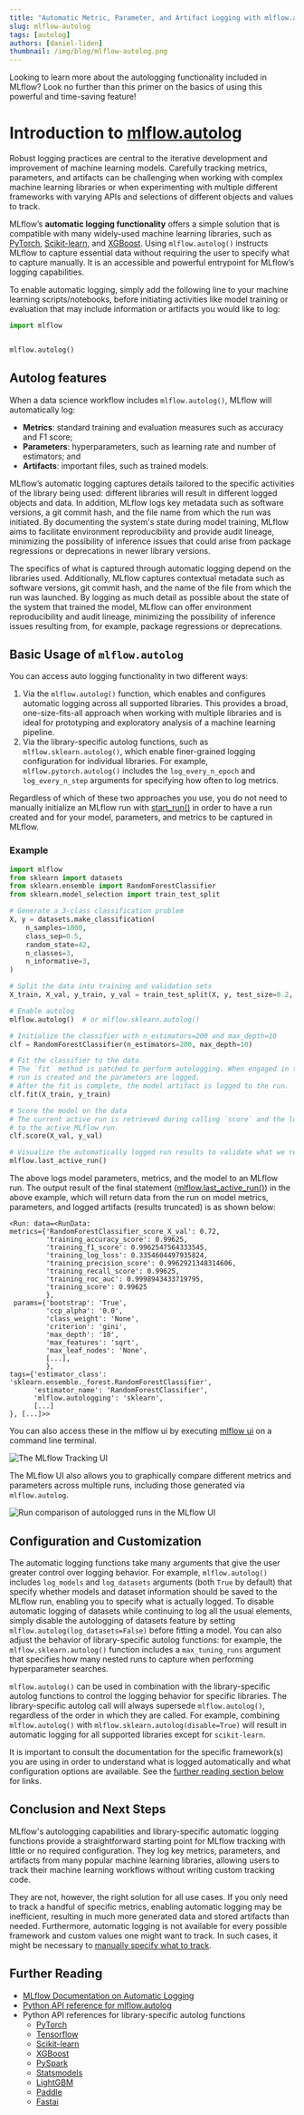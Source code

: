 ```yaml
---
title: "Automatic Metric, Parameter, and Artifact Logging with mlflow.autolog"
slug: mlflow-autolog
tags: [autolog]
authors: [daniel-liden]
thumbnail: /img/blog/mlflow-autolog.png
---
```


Looking to learn more about the autologging functionality included in MLflow? Look no further than this primer on the basics of using this powerful and time-saving feature!

# Introduction to [mlflow.autolog](https://www.mlflow.org/docs/latest/tracking/autolog.html)

Robust logging practices are central to the iterative development and improvement of machine learning models. Carefully tracking metrics, parameters, and artifacts can be challenging when working with complex machine learning libraries or when experimenting with multiple different frameworks with varying APIs and selections of different objects and values to track.

<!-- truncate -->

MLflow’s **automatic logging functionality** offers a simple solution that is compatible with many widely-used machine learning libraries, such as [PyTorch](https://mlflow.org/docs/latest/python_api/mlflow.pytorch.html), [Scikit-learn](https://mlflow.org/docs/latest/python_api/mlflow.sklearn.html#mlflow.sklearn.autolog), and [XGBoost](https://mlflow.org/docs/latest/python_api/mlflow.xgboost.html#mlflow.xgboost.autolog). Using `mlflow.autolog()` instructs MLflow to capture essential data without requiring the user to specify what to capture manually. It is an accessible and powerful entrypoint for MLflow’s logging capabilities.

To enable automatic logging, simply add the following line to your machine learning scripts/notebooks, before initiating activities like model training or evaluation that may include information or artifacts you would like to log:

```python
import mlflow


mlflow.autolog()
```

## Autolog features

When a data science workflow includes `mlflow.autolog()`, MLflow will automatically log:

- **Metrics**: standard training and evaluation measures such as accuracy and F1 score;
- **Parameters**: hyperparameters, such as learning rate and number of estimators; and
- **Artifacts**: important files, such as trained models.

MLflow’s automatic logging captures details tailored to the specific activities of the library being used: different libraries will result in different logged objects and data. In addition, MLflow logs key metadata such as software versions, a git commit hash, and the file name from which the run was initiated. By documenting the system's state during model training, MLflow aims to facilitate environment reproducibility and provide audit lineage, minimizing the possibility of inference issues that could arise from package regressions or deprecations in newer library versions.

The specifics of what is captured through automatic logging depend on the libraries used. Additionally, MLflow captures contextual metadata such as software versions, git commit hash, and the name of the file from which the run was launched. By logging as much detail as possible about the state of the system that trained the model, MLflow can offer environment reproducibility and audit lineage, minimizing the possibility of inference issues resulting from, for example, package regressions or deprecations.

## Basic Usage of `mlflow.autolog`

You can access auto logging functionality in two different ways:

1. Via the `mlflow.autolog()` function, which enables and configures automatic logging across all supported libraries. This provides a broad, one-size-fits-all approach when working with multiple libraries and is ideal for prototyping and exploratory analysis of a machine learning pipeline.
2. Via the library-specific autolog functions, such as `mlflow.sklearn.autolog()`, which enable finer-grained logging configuration for individual libraries. For example, `mlflow.pytorch.autolog()` includes the `log_every_n_epoch` and `log_every_n_step` arguments for specifying how often to log metrics.

Regardless of which of these two approaches you use, you do not need to manually initialize an MLflow run with [start_run()](https://www.mlflow.org/docs/latest/python_api/mlflow.html#mlflow.start_run) in order to have a run created and for your model, parameters, and metrics to be captured in MLflow.

### Example

```python
import mlflow
from sklearn import datasets
from sklearn.ensemble import RandomForestClassifier
from sklearn.model_selection import train_test_split

# Generate a 3-class classification problem
X, y = datasets.make_classification(
    n_samples=1000,
    class_sep=0.5,
    random_state=42,
    n_classes=3,
    n_informative=3,
)

# Split the data into training and validation sets
X_train, X_val, y_train, y_val = train_test_split(X, y, test_size=0.2, random_state=42)

# Enable autolog
mlflow.autolog()  # or mlflow.sklearn.autolog()

# Initialize the classifier with n_estimators=200 and max_depth=10
clf = RandomForestClassifier(n_estimators=200, max_depth=10)

# Fit the classifier to the data.
# The `fit` method is patched to perform autologging. When engaged in training, a
# run is created and the parameters are logged.
# After the fit is complete, the model artifact is logged to the run.
clf.fit(X_train, y_train)

# Score the model on the data
# The current active run is retrieved during calling `score` and the loss metrics are logged
# to the active MLflow run.
clf.score(X_val, y_val)

# Visualize the automatically logged run results to validate what we recorded
mlflow.last_active_run()
```

The above logs model parameters, metrics, and the model to an MLflow run. The output result of the final statement ([mlflow.last_active_run()](https://www.mlflow.org/docs/latest/python_api/mlflow.html#mlflow.last_active_run)) in the above example, which will return data from the run on model metrics, parameters, and logged artifacts (results truncated) is as shown below:

```text
<Run: data=<RunData:
metrics={'RandomForestClassifier_score_X_val': 0.72,
         'training_accuracy_score': 0.99625,
         'training_f1_score': 0.9962547564333545,
         'training_log_loss': 0.3354604497935824,
         'training_precision_score': 0.9962921348314606,
         'training_recall_score': 0.99625,
         'training_roc_auc': 0.9998943433719795,
         'training_score': 0.99625
         },
 params={'bootstrap': 'True',
         'ccp_alpha': '0.0',
         'class_weight': 'None',
         'criterion': 'gini',
         'max_depth': '10',
         'max_features': 'sqrt',
         'max_leaf_nodes': 'None',
         [...],
         },
tags={'estimator_class': 'sklearn.ensemble._forest.RandomForestClassifier',
      'estimator_name': 'RandomForestClassifier',
      'mlflow.autologging': 'sklearn',
      [...]
}, [...]>>
```

You can also access these in the mlflow ui by executing [mlflow ui](https://www.mlflow.org/docs/latest/tracking.html#tracking-ui) on a command line terminal.

![The MLflow Tracking UI](./autolog_in_ui.png)

The MLflow UI also allows you to graphically compare different metrics and parameters across multiple runs, including those generated via `mlflow.autolog`.

![Run comparison of autologged runs in the MLflow UI](./autolog_compare_runs.png)

## Configuration and Customization

The automatic logging functions take many arguments that give the user greater control over logging behavior. For example, `mlflow.autolog()` includes `log_models` and `log_datasets` arguments (both `True` by default) that specify whether models and dataset information should be saved to the MLflow run, enabling you to specify what is actually logged. To disable automatic logging of datasets while continuing to log all the usual elements, simply disable the autologging of datasets feature by setting `mlflow.autolog(log_datasets=False)` before fitting a model. You can also adjust the behavior of library-specific autolog functions: for example, the `mlflow.sklearn.autolog()` function includes a `max_tuning_runs` argument that specifies how many nested runs to capture when performing hyperparameter searches.

`mlflow.autolog()` can be used in combination with the library-specific autolog functions to control the logging behavior for specific libraries. The library-specific autolog call will always supersede `mlflow.autolog()`, regardless of the order in which they are called. For example, combining `mlflow.autolog()` with `mlflow.sklearn.autolog(disable=True)` will result in automatic logging for all supported libraries except for `scikit-learn`.

It is important to consult the documentation for the specific framework(s) you are using in order to understand what is logged automatically and what configuration options are available. See the [further reading section below](#further-reading) for links.

## Conclusion and Next Steps

MLflow's autologging capabilities and library-specific automatic logging functions provide a straightforward starting point for MLflow tracking with little or no required configuration. They log key metrics, parameters, and artifacts from many popular machine learning libraries, allowing users to track their machine learning workflows without writing custom tracking code.

They are not, however, the right solution for all use cases. If you only need to track a handful of specific metrics, enabling automatic logging may be inefficient, resulting in much more generated data and stored artifacts than needed. Furthermore, automatic logging is not available for every possible framework and custom values one might want to track. In such cases, it might be necessary to [manually specify what to track](https://mlflow.org/docs/latest/tracking/tracking-api.html#logging-functions).

## Further Reading

- [MLflow Documentation on Automatic Logging](https://mlflow.org/docs/latest/tracking/autolog.html)
- [Python API reference for mlflow.autolog](https://mlflow.org/docs/latest/python_api/mlflow.html#mlflow.autolog)
- Python API references for library-specific autolog functions
  - [PyTorch](https://mlflow.org/docs/latest/python_api/mlflow.pytorch.html)
  - [Tensorflow](https://mlflow.org/docs/latest/python_api/mlflow.tensorflow.html#mlflow.tensorflow.autolog)
  - [Scikit-learn](https://mlflow.org/docs/latest/python_api/mlflow.sklearn.html#mlflow.sklearn.autolog)
  - [XGBoost](https://mlflow.org/docs/latest/python_api/mlflow.xgboost.html#mlflow.xgboost.autolog)
  - [PySpark](https://mlflow.org/docs/latest/python_api/mlflow.pyspark.ml.html#mlflow.pyspark.ml.autolog)
  - [Statsmodels](https://mlflow.org/docs/latest/python_api/mlflow.statsmodels.html#mlflow.statsmodels.autolog)
  - [LightGBM](https://mlflow.org/docs/latest/python_api/mlflow.lightgbm.html#mlflow.lightgbm.autolog)
  - [Paddle](https://mlflow.org/docs/latest/python_api/mlflow.paddle.html#mlflow.paddle.autolog)
  - [Fastai](https://mlflow.org/docs/2.7.0/python_api/mlflow.fastai.html#mlflow.fastai.autolog)
